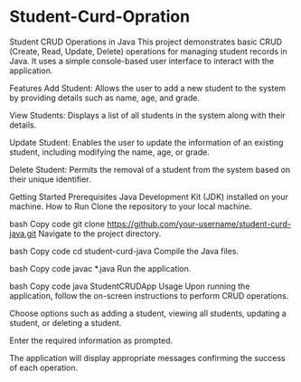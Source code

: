 # Student-Curd-Opration

Student CRUD Operations in Java
This project demonstrates basic CRUD (Create, Read, Update, Delete) operations for managing student records in Java. It uses a simple console-based user interface to interact with the application.

Features
Add Student: Allows the user to add a new student to the system by providing details such as name, age, and grade.

View Students: Displays a list of all students in the system along with their details.

Update Student: Enables the user to update the information of an existing student, including modifying the name, age, or grade.

Delete Student: Permits the removal of a student from the system based on their unique identifier.

Getting Started
Prerequisites
Java Development Kit (JDK) installed on your machine.
How to Run
Clone the repository to your local machine.

bash
Copy code
git clone https://github.com/your-username/student-curd-java.git
Navigate to the project directory.

bash
Copy code
cd student-curd-java
Compile the Java files.

bash
Copy code
javac *.java
Run the application.

bash
Copy code
java StudentCRUDApp
Usage
Upon running the application, follow the on-screen instructions to perform CRUD operations.

Choose options such as adding a student, viewing all students, updating a student, or deleting a student.

Enter the required information as prompted.

The application will display appropriate messages confirming the success of each operation.
